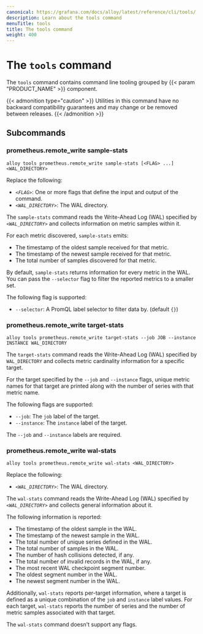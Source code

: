 ```yaml
---
canonical: https://grafana.com/docs/alloy/latest/reference/cli/tools/
description: Learn about the tools command
menuTitle: tools
title: The tools command
weight: 400
---
```


# The `tools` command

The `tools` command contains command line tooling grouped by {{< param "PRODUCT_NAME" >}} component.

{{< admonition type="caution" >}}
Utilities in this command have no backward compatibility guarantees and may change or be removed between releases.
{{< /admonition >}}

## Subcommands

### prometheus.remote_write sample-stats

```shell
alloy tools prometheus.remote_write sample-stats [<FLAG> ...] <WAL_DIRECTORY>
```

Replace the following:

* _`<FLAG>`_: One or more flags that define the input and output of the command.
* _`<WAL_DIRECTORY>`_: The WAL directory.

The `sample-stats` command reads the Write-Ahead Log (WAL) specified by _`<WAL_DIRECTORY>`_ and collects information on metric samples within it.

For each metric discovered, `sample-stats` emits:

* The timestamp of the oldest sample received for that metric.
* The timestamp of the newest sample received for that metric.
* The total number of samples discovered for that metric.

By default, `sample-stats` returns information for every metric in the WAL.
You can pass the `--selector` flag to filter the reported metrics to a smaller set.

The following flag is supported:

* `--selector`: A PromQL label selector to filter data by. (default `{}`)

### prometheus.remote_write target-stats

```shell
alloy tools prometheus.remote_write target-stats --job JOB --instance INSTANCE WAL_DIRECTORY
```

The `target-stats` command reads the Write-Ahead Log (WAL) specified by `WAL_DIRECTORY` and collects metric cardinality information for a specific target.

For the target specified by the `--job` and `--instance` flags, unique metric names for that target are printed along with the number of series with that metric name.

The following flags are supported:

* `--job`: The `job` label of the target.
* `--instance`: The `instance` label of the target.

The `--job` and `--instance` labels are required.

### prometheus.remote_write wal-stats

```shell
alloy tools prometheus.remote_write wal-stats <WAL_DIRECTORY>
```

Replace the following:

* _`<WAL_DIRECTORY>`_: The WAL directory.

The `wal-stats` command reads the Write-Ahead Log (WAL) specified by _`<WAL_DIRECTORY>`_ and collects general information about it.

The following information is reported:

* The timestamp of the oldest sample in the WAL.
* The timestamp of the newest sample in the WAL.
* The total number of unique series defined in the WAL.
* The total number of samples in the WAL.
* The number of hash collisions detected, if any.
* The total number of invalid records in the WAL, if any.
* The most recent WAL checkpoint segment number.
* The oldest segment number in the WAL.
* The newest segment number in the WAL.

Additionally, `wal-stats` reports per-target information, where a target is defined as a unique combination of the `job` and `instance` label values.
For each target, `wal-stats` reports the number of series and the number of metric samples associated with that target.

The `wal-stats` command doesn't support any flags.
